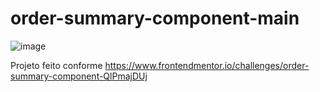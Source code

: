 # order-summary-component-main

![image](https://user-images.githubusercontent.com/109930651/188338492-ee4c7cad-8117-4fcf-a3b4-8c57f33b1bd6.png)

Projeto feito conforme https://www.frontendmentor.io/challenges/order-summary-component-QlPmajDUj
